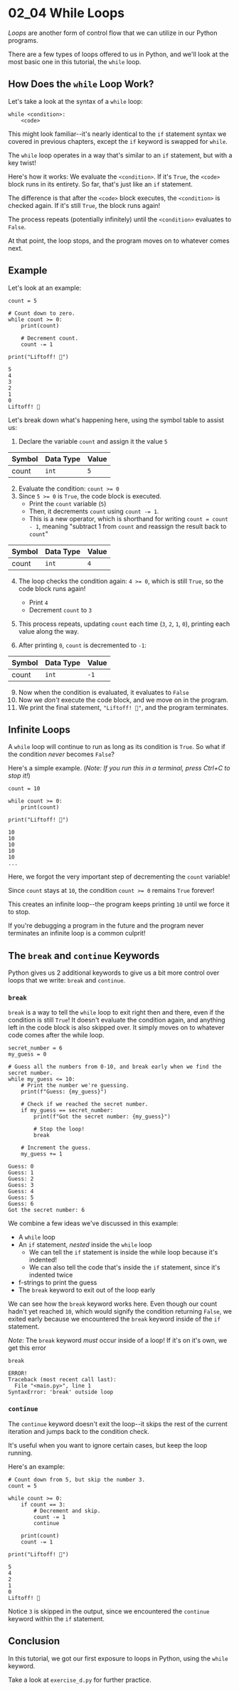 # 02_04 While Loops

_Loops_ are another form of control flow that we can utilize in our Python programs.

There are a few types of loops offered to us in Python, and we'll look at the most basic one in this tutorial, the `while` loop.

## How Does the `while` Loop Work?

Let's take a look at the syntax of a `while` loop:

```python3
while <condition>:
    <code>
```

This might look familiar--it's nearly identical to the `if` statement syntax we covered in previous chapters, except the `if` keyword is swapped for `while`.

The `while` loop operates in a way that's similar to an `if` statement, but with a key twist!

Here's how it works: We evaluate the `<condition>`. If it's `True`, the `<code>` block runs in its entirety. So far, that's just like an `if` statement.

The difference is that after the `<code>` block executes, the `<condition>` is checked again. If it's still `True`, the block runs again!

The process repeats (potentially infinitely) until the `<condition>` evaluates to `False`.

At that point, the loop stops, and the program moves on to whatever comes next.

## Example

Let's look at an example:

```python3
count = 5

# Count down to zero.
while count >= 0:
    print(count)
    
    # Decrement count.
    count -= 1

print("Liftoff! 🚀")
```
```
5
4
3
2
1
0
Liftoff! 🚀
```

Let's break down what's happening here, using the symbol table to assist us:

1. Declare the variable `count` and assign it the value `5`

| Symbol | Data Type | Value |
| --- | --- | --- |
| count | `int` | `5` |

2. Evaluate the condition: `count >= 0`
3. Since `5 >= 0` is `True`, the code block is executed.
    - Print the `count` variable (`5`)
    - Then, it decrements `count` using `count -= 1`.
    - This is a new operator, which is shorthand for writing `count = count - 1`, meaning "subtract 1 from `count` and reassign the result back to `count`"

| Symbol | Data Type | Value |
| --- | --- | --- |
| count | `int` | `4` |

4. The loop checks the condition again: `4 >= 0`, which is still `True`, so the code block runs again!

    - Print `4`
    - Decrement `count` to `3`

5. This process repeats, updating `count` each time (`3`, `2`, `1`, `0`), printing each value along the way.

6. After printing `0`, `count` is decremented to `-1`:

| Symbol | Data Type | Value |
| --- | --- | --- |
| count | `int` | `-1` |

9. Now when the condition is evaluated, it evaluates to `False`
10. Now we _don't_ execute the code block, and we move on in the program.
11. We print the final statement, `"Liftoff! 🚀"`, and the program terminates.

## Infinite Loops

A `while` loop will continue to run as long as its condition is `True`. So what if the condition _never_ becomes `False`?

Here's a simple example. (_Note: If you run this in a terminal, press Ctrl+C to stop it!_)

```python3
count = 10

while count >= 0:
    print(count)

print("Liftoff! 🚀")
```

```
10
10
10
10
10
...
```

Here, we forgot the very important step of decrementing the `count` variable!

Since `count` stays at `10`, the condition `count >= 0` remains `True` forever!

This creates an infinite loop--the program keeps printing `10` until we force it to stop.

If you're debugging a program in the future and the program never terminates an infinite loop is a common culprit!

## The `break` and `continue` Keywords

Python gives us 2 additional keywords to give us a bit more control over loops that we write: `break` and `continue`.

### `break`

`break` is a way to tell the `while` loop to exit right then and there, even if the condition is still `True`! It doesn't evaluate the condition again, and anything left in the code block is also skipped over. It simply moves on to whatever code comes after the while loop.

```python3
secret_number = 6
my_guess = 0

# Guess all the numbers from 0-10, and break early when we find the secret number.
while my_guess <= 10:
    # Print the number we're guessing.
    print(f"Guess: {my_guess}")

    # Check if we reached the secret number.
    if my_guess == secret_number:
        print(f"Got the secret number: {my_guess}")
        
        # Stop the loop!
        break

    # Increment the guess.
    my_guess += 1
```

```
Guess: 0
Guess: 1
Guess: 2
Guess: 3
Guess: 4
Guess: 5
Guess: 6
Got the secret number: 6
```

We combine a few ideas we've discussed in this example:

- A `while` loop
- An `if` statement, _nested_ inside the `while` loop
    - We can tell the `if` statement is inside the while loop because it's indented!
    - We can also tell the code that's inside the `if` statement, since it's indented twice
- f-strings to print the guess
- The `break` keyword to exit out of the loop early

We can see how the `break` keyword works here. Even though our count hadn't yet reached `10`, which would signify the condition returning `False`, we exited early because we encountered the `break` keyword inside of the `if` statement.

_Note_: The `break` keyword _must_ occur inside of a loop! If it's on it's own, we get this error

```python3
break
```

```
ERROR!
Traceback (most recent call last):
  File "<main.py>", line 1
SyntaxError: 'break' outside loop
```

### `continue`

The `continue` keyword doesn't exit the loop--it skips the rest of the current iteration and jumps back to the condition check.

It's useful when you want to ignore certain cases, but keep the loop running.

Here's an example:

```python3
# Count down from 5, but skip the number 3.
count = 5

while count >= 0:
    if count == 3:
        # Decrement and skip.
        count -= 1
        continue

    print(count)
    count -= 1

print("Liftoff! 🚀")
```
```
5
4
2
1
0
Liftoff! 🚀
```

Notice `3` is skipped in the output, since we encountered the `continue` keyword within the `if` statement.

## Conclusion

In this tutorial, we got our first exposure to loops in Python, using the `while` keyword.

Take a look at `exercise_d.py` for further practice.
